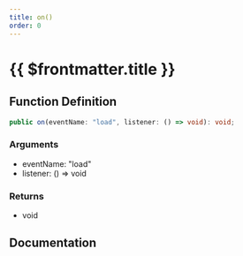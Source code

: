 ```yaml
---
title: on()
order: 0
---
```


# {{ $frontmatter.title }}

## Function Definition

```ts
public on(eventName: "load", listener: () => void): void;
```

### Arguments

* eventName: "load"
* listener: () =\> void

### Returns

* void

## Documentation

<!--@include: ./parts/on.md-->
